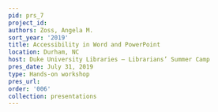 ```yaml
---
pid: prs_7
project_id: 
authors: Zoss, Angela M.
sort_year: '2019'
title: Accessibility in Word and PowerPoint
location: Durham, NC
host: Duke University Libraries – Librarians’ Summer Camp
pres_date: July 31, 2019
type: Hands-on workshop
pres_url: 
order: '006'
collection: presentations
---
```

